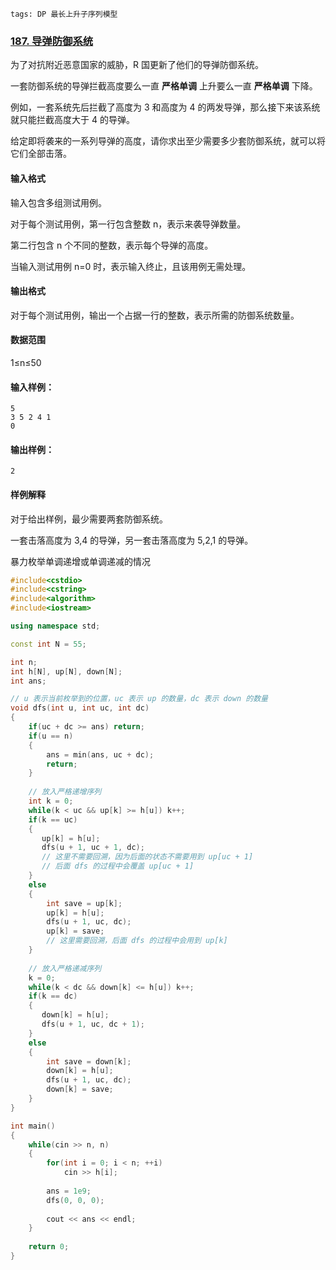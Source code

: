 ```
tags: DP 最长上升子序列模型
```



### [187. 导弹防御系统](https://www.acwing.com/problem/content/189/)



为了对抗附近恶意国家的威胁，R 国更新了他们的导弹防御系统。

一套防御系统的导弹拦截高度要么一直 **严格单调** 上升要么一直 **严格单调** 下降。

例如，一套系统先后拦截了高度为 3 和高度为 4 的两发导弹，那么接下来该系统就只能拦截高度大于 4 的导弹。

给定即将袭来的一系列导弹的高度，请你求出至少需要多少套防御系统，就可以将它们全部击落。

#### 输入格式

输入包含多组测试用例。

对于每个测试用例，第一行包含整数 n，表示来袭导弹数量。

第二行包含 n 个不同的整数，表示每个导弹的高度。

当输入测试用例 n=0 时，表示输入终止，且该用例无需处理。

#### 输出格式

对于每个测试用例，输出一个占据一行的整数，表示所需的防御系统数量。

#### 数据范围

1≤n≤50

#### 输入样例：

```
5
3 5 2 4 1
0 
```

#### 输出样例：

```
2
```

#### 样例解释

对于给出样例，最少需要两套防御系统。

一套击落高度为 3,4 的导弹，另一套击落高度为 5,2,1 的导弹。



暴力枚举单调递增或单调递减的情况

```cpp
#include<cstdio>
#include<cstring>
#include<algorithm>
#include<iostream>

using namespace std;

const int N = 55;

int n;
int h[N], up[N], down[N];
int ans;

// u 表示当前枚举到的位置，uc 表示 up 的数量，dc 表示 down 的数量
void dfs(int u, int uc, int dc)
{
    if(uc + dc >= ans) return;
    if(u == n) 
    {
        ans = min(ans, uc + dc);
        return;
    }
    
    // 放入严格递增序列
    int k = 0;
    while(k < uc && up[k] >= h[u]) k++;
    if(k == uc)
    {
       up[k] = h[u];
       dfs(u + 1, uc + 1, dc);
       // 这里不需要回溯，因为后面的状态不需要用到 up[uc + 1]
       // 后面 dfs 的过程中会覆盖 up[uc + 1]
    }
    else
    {
        int save = up[k];
        up[k] = h[u];
        dfs(u + 1, uc, dc);
        up[k] = save;
        // 这里需要回溯，后面 dfs 的过程中会用到 up[k]
    }
    
    // 放入严格递减序列
    k = 0;
    while(k < dc && down[k] <= h[u]) k++;
    if(k == dc)
    {
       down[k] = h[u];
       dfs(u + 1, uc, dc + 1);
    }
    else
    {
        int save = down[k];
        down[k] = h[u];
        dfs(u + 1, uc, dc);
        down[k] = save;
    }
}

int main()
{
    while(cin >> n, n)
    {
        for(int i = 0; i < n; ++i) 
            cin >> h[i];
        
        ans = 1e9;
        dfs(0, 0, 0);
        
        cout << ans << endl;
    }
    
    return 0;
}
```

